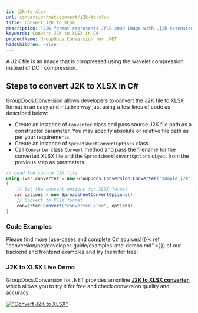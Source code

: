 ```yaml
---
id: j2k-to-xlsx
url: conversion/net/convert/j2k-to-xlsx
title: Convert J2K to XLSX
description: "J2K format represents JPEG 2000 Image with .j2k extension. Learn how to convert J2K to XLSX file programmatically in C# language using GroupDocs.Conversion for .NET library."
keywords: Convert J2K to XLSX in C#
productName: GroupDocs.Conversion for .NET
hideChildren: False
---
```


A J2K file is an image that is compressed using the wavelet compression instead of DCT compression.

## Steps to convert J2K to XLSX in C#

[GroupDocs.Conversion](https://products.groupdocs.com/conversion/net) allows developers to convert the J2K file to XLSX format in an easy and intuitive way just using a few lines of code as described below:

* Create an instance of `Converter` class and pass source J2K file path as a constructor parameter. You may specify absolute or relative file path as per your requirements. 
* Create an instance of `SpreadsheetConvertOptions` class.
* Call `Converter` class `Convert` method and pass the filename for the converted XLSX file and the `SpreadsheetConvertOptions` object from the previous step as parameters.

```csharp
// Load the source J2K file
using (var converter = new GroupDocs.Conversion.Converter("sample.j2k"))
{
    // Set the convert options for XLSX format
   var options = new SpreadsheetConvertOptions();
    // Convert to XLSX format
    converter.Convert("converted.xlsx", options);
}
```

### Code Examples

Please find more [use-cases and complete C# sources]({{< ref "conversion/net/developer-guide/examples-and-demos.md" >}}) of our backend and frontend examples and try them for free!

### J2K to XLSX Live Demo

GroupDocs.Conversion for .NET provides an online [**J2K to XLSX converter**](https://products.groupdocs.app/conversion/j2k-to-xlsx), which allows you to try it for free and check conversion quality and accuracy.

[!["Convert J2K to XLSX"](conversion/net/images/convert-to-xlsx/convert-j2k-to-xlsx.png)](https://products.groupdocs.app/conversion/j2k-to-xlsx)